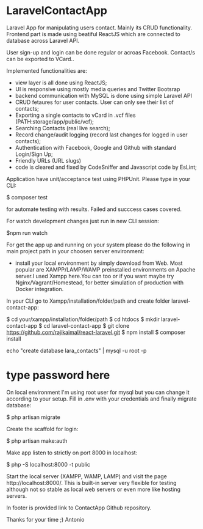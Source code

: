 # LaravelContactApp

Laravel App for manipulating users contact. Mainly its CRUD functionality. Frontend part is made using beatiful ReactJS which are connected to database across Laravel API. 

User sign-up and login can be done regular or acroas Facebook. Contact/s can be exported to VCard.. 

Implemented functionalities are:

- view layer is all done using ReactJS; 
- UI is responsive using mostly media queries and Twitter Bootsrap
- backend communication with MySQL is done using simple Laravel API 
- CRUD fetaures for user contacts. User can only see their list of contacts;
- Exporting a single contacts to vCard in .vcf files (PATH:storage/app/public/vcf);
- Searching Contacts (real live search);
- Record change/audit logging (record last changes for logged in user contacts);
- Authentication with Facebook, Google and Github with standard Login/Sign Up;
- Friendly URLs (URL slugs)
- code is cleared and fixed by CodeSniffer and Javascript code by EsLint;

Application have unit/acceptance test using PHPUnit. Please type in your CLI:

$ composer test 

for automate testing with results. Failed and succcess cases covered.

For watch development changes just run in new CLI session:

$npm run watch

For get the app up and running on your system please do the following in main project path in your choosen  server environment:

- install your local environment by simply download from Web. Most popular are XAMPP/LAMP/WAMP preinstalled environments on Apache server.I used Xampp here.You can too or if you want maybe try Nginx/Vagrant/Homestead, for better simulation of production with Docker integration.

In your CLI go to Xampp/installation/folder/path and create folder laravel-contact-app:

$ cd your/xampp/installation/folder/path
$ cd htdocs
$ mkdir laravel-contact-app
$ cd laravel-contact-app
$ git clone https://github.com/rajikaimal/react-laravel.git
$ npm install
$ composer install

echo "create database lara_contacts" | mysql -u root -p
# type password here

On local environment I'm using root user for mysql but you can change it according to your setup. Fill in .env with your credentials and finally migrate database:

$ php artisan migrate

Create the scaffold for login:

$ php artisan make:auth

Make app listen to strictly on port 8000 in localhost:

$ php -S localhost:8000 -t public

Start the local server (XAMPP, WAMP, LAMP) and visit the page http://localhost:8000/. This is built-in server very flexible for testing although not so stable as local web servers or even more like hosting servers.

In footer is provided link to ContactApp Github repository.

Thanks for your time ;)
Antonio

